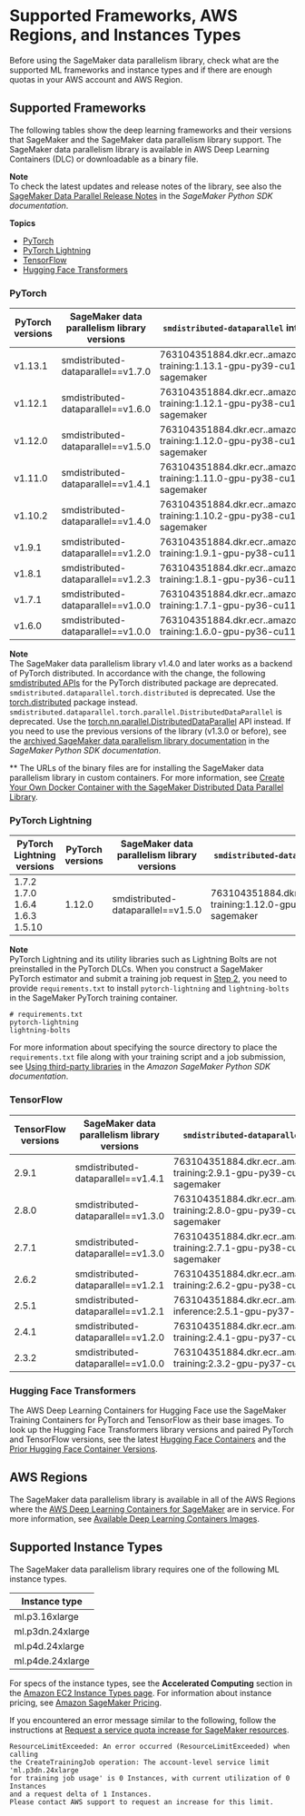 # Supported Frameworks, AWS Regions, and Instances Types<a name="distributed-data-parallel-support"></a>

Before using the SageMaker data parallelism library, check what are the supported ML frameworks and instance types and if there are enough quotas in your AWS account and AWS Region\.

## Supported Frameworks<a name="distributed-data-parallel-supported-frameworks"></a>

The following tables show the deep learning frameworks and their versions that SageMaker and the SageMaker data parallelism library support\. The SageMaker data parallelism library is available in AWS Deep Learning Containers \(DLC\) or downloadable as a binary file\.

**Note**  
To check the latest updates and release notes of the library, see also the [SageMaker Data Parallel Release Notes](https://sagemaker.readthedocs.io/en/stable/api/training/smd_data_parallel_release_notes/smd_data_parallel_change_log.html) in the *SageMaker Python SDK documentation*\.

**Topics**
+ [PyTorch](#distributed-data-parallel-supported-frameworks-pytorch)
+ [PyTorch Lightning](#distributed-data-parallel-supported-frameworks-lightning)
+ [TensorFlow](#distributed-data-parallel-supported-frameworks-tensorflow)
+ [Hugging Face Transformers](#distributed-data-parallel-supported-frameworks-transformers)

### PyTorch<a name="distributed-data-parallel-supported-frameworks-pytorch"></a>


| PyTorch versions | SageMaker data parallelism library versions | `smdistributed-dataparallel` integrated image URI | URL of the binary file\*\* | 
| --- | --- | --- | --- | 
| v1\.13\.1 | smdistributed\-dataparallel==v1\.7\.0 | 763104351884\.dkr\.ecr\.<region>\.amazonaws\.com/pytorch\-training:1\.13\.1\-gpu\-py39\-cu117\-ubuntu20\.04\-sagemaker | https://smdataparallel\.s3\.amazonaws\.com/binary/pytorch/1\.13\.1/cu117/2023\-01\-09/smdistributed\_dataparallel\-1\.7\.0\-cp39\-cp39\-linux\_x86\_64\.whl | 
| v1\.12\.1 | smdistributed\-dataparallel==v1\.6\.0 | 763104351884\.dkr\.ecr\.<region>\.amazonaws\.com/pytorch\-training:1\.12\.1\-gpu\-py38\-cu113\-ubuntu20\.04\-sagemaker | https://smdataparallel\.s3\.amazonaws\.com/binary/pytorch/1\.12\.1/cu113/2022\-12\-05/smdistributed\_dataparallel\-1\.6\.0\-cp38\-cp38\-linux\_x86\_64\.whl | 
| v1\.12\.0 | smdistributed\-dataparallel==v1\.5\.0 | 763104351884\.dkr\.ecr\.<region>\.amazonaws\.com/pytorch\-training:1\.12\.0\-gpu\-py38\-cu113\-ubuntu20\.04\-sagemaker | https://smdataparallel\.s3\.amazonaws\.com/binary/pytorch/1\.12\.0/cu113/2022\-07\-01/smdistributed\_dataparallel\-1\.5\.0\-cp38\-cp38\-linux\_x86\_64\.whl | 
| v1\.11\.0 | smdistributed\-dataparallel==v1\.4\.1 | 763104351884\.dkr\.ecr\.<region>\.amazonaws\.com/pytorch\-training:1\.11\.0\-gpu\-py38\-cu113\-ubuntu20\.04\-sagemaker | https://smdataparallel\.s3\.amazonaws\.com/binary/pytorch/1\.11\.0/cu113/2022\-04\-14/smdistributed\_dataparallel\-1\.4\.1\-cp38\-cp38\-linux\_x86\_64\.whl | 
| v1\.10\.2 |  smdistributed\-dataparallel==v1\.4\.0 | 763104351884\.dkr\.ecr\.<region>\.amazonaws\.com/pytorch\-training:1\.10\.2\-gpu\-py38\-cu113\-ubuntu20\.04\-sagemaker | https://smdataparallel\.s3\.amazonaws\.com/binary/pytorch/1\.10\.2/cu113/2022\-02\-18/smdistributed\_dataparallel\-1\.4\.0\-cp38\-cp38\-linux\_x86\_64\.whl | 
| v1\.9\.1 |  smdistributed\-dataparallel==v1\.2\.0  |  763104351884\.dkr\.ecr\.*<region>*\.amazonaws\.com/pytorch\-training:1\.9\.1\-gpu\-py38\-cu111\-ubuntu20\.04  | https://smdataparallel\.s3\.amazonaws\.com/binary/pytorch/1\.9\.0/cu111/2021\-08\-13/smdistributed\_dataparallel\-1\.2\.0\-cp38\-cp38\-linux\_x86\_64\.whl | 
| v1\.8\.1 | smdistributed\-dataparallel==v1\.2\.3  | 763104351884\.dkr\.ecr\.<region>\.amazonaws\.com/pytorch\-training:1\.8\.1\-gpu\-py36\-cu111\-ubuntu18\.04 | https://smdataparallel\.s3\.amazonaws\.com/binary/pytorch/1\.8\.1/cu111/2021\-12\-13/smdistributed\_dataparallel\-1\.2\.3\-cp36\-cp36m\-linux\_x86\_64\.whl | 
| v1\.7\.1 | smdistributed\-dataparallel==v1\.0\.0  |  763104351884\.dkr\.ecr\.*<region>*\.amazonaws\.com/pytorch\-training:1\.7\.1\-gpu\-py36\-cu110\-ubuntu18\.04  | https://smdataparallel\.s3\.amazonaws\.com/binary/pytorch/1\.7\.1/cu110/2021\-01\-26/smdistributed\_dataparallel\-1\.0\.0\-cp36\-cp36m\-linux\_x86\_64\.whl | 
| v1\.6\.0 | smdistributed\-dataparallel==v1\.0\.0  |  763104351884\.dkr\.ecr\.*<region>*\.amazonaws\.com/pytorch\-training:1\.6\.0\-gpu\-py36\-cu110\-ubuntu18\.04  | https://smdataparallel\.s3\.amazonaws\.com/binary/pytorch/1\.6\.0/cu110/2021\-01\-14/smdistributed\_dataparallel\-1\.0\.0\-cp36\-cp36m\-linux\_x86\_64\.whl | 

**Note**  
The SageMaker data parallelism library v1\.4\.0 and later works as a backend of PyTorch distributed\. In accordance with the change, the following [smdistributed APIs](https://sagemaker.readthedocs.io/en/stable/api/training/sdp_versions/latest/smd_data_parallel_pytorch.html#pytorch-api) for the PyTorch distributed package are deprecated\.  
`smdistributed.dataparallel.torch.distributed` is deprecated\. Use the [torch\.distributed](https://pytorch.org/docs/stable/distributed.html) package instead\.
`smdistributed.dataparallel.torch.parallel.DistributedDataParallel` is deprecated\. Use the [torch\.nn\.parallel\.DistributedDataParallel](https://pytorch.org/docs/stable/generated/torch.nn.parallel.DistributedDataParallel.html) API instead\.
If you need to use the previous versions of the library \(v1\.3\.0 or before\), see the [archived SageMaker data parallelism library documentation](https://sagemaker.readthedocs.io/en/stable/api/training/sdp_versions/latest.html#documentation-archive) in the *SageMaker Python SDK documentation*\.

\*\* The URLs of the binary files are for installing the SageMaker data parallelism library in custom containers\. For more information, see [Create Your Own Docker Container with the SageMaker Distributed Data Parallel Library](data-parallel-use-api.md#data-parallel-bring-your-own-container)\.

### PyTorch Lightning<a name="distributed-data-parallel-supported-frameworks-lightning"></a>


| PyTorch Lightning versions | PyTorch versions | SageMaker data parallelism library versions | `smdistributed-dataparallel` integrated image URI | URL of the binary file\*\* | 
| --- | --- | --- | --- | --- | 
|  1\.7\.2 1\.7\.0 1\.6\.4 1\.6\.3 1\.5\.10  | 1\.12\.0 | smdistributed\-dataparallel==v1\.5\.0 | 763104351884\.dkr\.ecr\.<region>\.amazonaws\.com/pytorch\-training:1\.12\.0\-gpu\-py38\-cu113\-ubuntu20\.04\-sagemaker | https://smdataparallel\.s3\.amazonaws\.com/binary/pytorch/1\.12\.0/cu113/2022\-07\-01/smdistributed\_dataparallel\-1\.5\.0\-cp38\-cp38\-linux\_x86\_64\.whl | 

**Note**  
PyTorch Lightning and its utility libraries such as Lightning Bolts are not preinstalled in the PyTorch DLCs\. When you construct a SageMaker PyTorch estimator and submit a training job request in [Step 2](https://docs.aws.amazon.com/sagemaker/latest/dg/data-parallel-use-api.html#data-parallel-framework-estimator), you need to provide `requirements.txt` to install `pytorch-lightning` and `lightning-bolts` in the SageMaker PyTorch training container\.  

```
# requirements.txt
pytorch-lightning
lightning-bolts
```
For more information about specifying the source directory to place the `requirements.txt` file along with your training script and a job submission, see [Using third\-party libraries](https://sagemaker.readthedocs.io/en/stable/frameworks/pytorch/using_pytorch.html#id12) in the *Amazon SageMaker Python SDK documentation*\.

### TensorFlow<a name="distributed-data-parallel-supported-frameworks-tensorflow"></a>


| TensorFlow versions | SageMaker data parallelism library versions | `smdistributed-dataparallel` integrated image URI | 
| --- | --- | --- | 
| 2\.9\.1 |  smdistributed\-dataparallel==v1\.4\.1  | 763104351884\.dkr\.ecr\.<region>\.amazonaws\.com/tensorflow\-training:2\.9\.1\-gpu\-py39\-cu112\-ubuntu20\.04\-sagemaker | 
| 2\.8\.0 |  smdistributed\-dataparallel==v1\.3\.0  | 763104351884\.dkr\.ecr\.<region>\.amazonaws\.com/tensorflow\-training:2\.8\.0\-gpu\-py39\-cu112\-ubuntu20\.04\-sagemaker | 
| 2\.7\.1 |  smdistributed\-dataparallel==v1\.3\.0  |  763104351884\.dkr\.ecr\.*<region>*\.amazonaws\.com/tensorflow\-training:2\.7\.1\-gpu\-py38\-cu112\-ubuntu20\.04\-sagemaker  | 
| 2\.6\.2 | smdistributed\-dataparallel==v1\.2\.1  |  763104351884\.dkr\.ecr\.*<region>*\.amazonaws\.com/tensorflow\-training:2\.6\.2\-gpu\-py38\-cu112\-ubuntu20\.04  | 
| 2\.5\.1 | smdistributed\-dataparallel==v1\.2\.1  |  763104351884\.dkr\.ecr\.*<region>*\.amazonaws\.com/tensorflow\-inference:2\.5\.1\-gpu\-py37\-cu112\-ubuntu18\.04  | 
| 2\.4\.1 | smdistributed\-dataparallel==v1\.2\.0  |  763104351884\.dkr\.ecr\.*<region>*\.amazonaws\.com/tensorflow\-training:2\.4\.1\-gpu\-py37\-cu110\-ubuntu18\.04  | 
| 2\.3\.2 | smdistributed\-dataparallel==v1\.0\.0  |  763104351884\.dkr\.ecr\.*<region>*\.amazonaws\.com/tensorflow\-training:2\.3\.2\-gpu\-py37\-cu110\-ubuntu18\.04  | 

### Hugging Face Transformers<a name="distributed-data-parallel-supported-frameworks-transformers"></a>

The AWS Deep Learning Containers for Hugging Face use the SageMaker Training Containers for PyTorch and TensorFlow as their base images\. To look up the Hugging Face Transformers library versions and paired PyTorch and TensorFlow versions, see the latest [Hugging Face Containers](https://github.com/aws/deep-learning-containers/blob/master/available_images.md#huggingface-training-containers) and the [Prior Hugging Face Container Versions](https://github.com/aws/deep-learning-containers/blob/master/available_images.md#prior-hugging-face-container-versions)\.

## AWS Regions<a name="distributed-data-parallel-availablity-zone"></a>

The SageMaker data parallelism library is available in all of the AWS Regions where the [AWS Deep Learning Containers for SageMaker](https://github.com/aws/deep-learning-containers/blob/master/available_images.md#sagemaker-framework-containers-sm-support-only) are in service\. For more information, see [Available Deep Learning Containers Images](https://github.com/aws/deep-learning-containers/blob/master/available_images.md#available-deep-learning-containers-images)\.

## Supported Instance Types<a name="distributed-data-parallel-supported-instance-types"></a>

The SageMaker data parallelism library requires one of the following ML instance types\.


| Instance type | 
| --- | 
| ml\.p3\.16xlarge | 
| ml\.p3dn\.24xlarge  | 
| ml\.p4d\.24xlarge | 
| ml\.p4de\.24xlarge | 

For specs of the instance types, see the **Accelerated Computing** section in the [Amazon EC2 Instance Types page](http://aws.amazon.com/ec2/instance-types/)\. For information about instance pricing, see [Amazon SageMaker Pricing](http://aws.amazon.com/sagemaker/pricing/)\.

If you encountered an error message similar to the following, follow the instructions at [Request a service quota increase for SageMaker resources](https://docs.aws.amazon.com/sagemaker/latest/dg/regions-quotas.html#service-limit-increase-request-procedure)\.

```
ResourceLimitExceeded: An error occurred (ResourceLimitExceeded) when calling
the CreateTrainingJob operation: The account-level service limit 'ml.p3dn.24xlarge
for training job usage' is 0 Instances, with current utilization of 0 Instances
and a request delta of 1 Instances.
Please contact AWS support to request an increase for this limit.
```